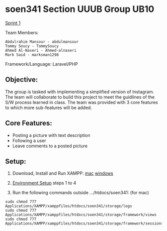 # soen341 Section UUUB Group UB10
[Sprint 1](https://docs.google.com/spreadsheets/d/1gs0IDbbtNSP9LggcaedKTVtoTRCYKRJFTi9f7vs37ng/edit#gid=0)

Team Members:
```
Abdulrahim Mansour - abdulmansour
Tommy Soucy - TommySoucy
Ahmed Al-Naseri - Ahmed-alnaseri
Mark Said - marksman1298
```
Framework/Language: Laravel/PHP

## Objective:
The group is tasked with implementing a simplified version of Instagram. The team will collaborate to build this project to meet the
guidlines of the S/W process learned in class. The team was provided with 3 core features to which more sub-features will be added.


## Core Features:
* Posting a picture with text description
* Following a user
* Leave comments to a posted picture

## Setup:
1. Download, Install and Run XAMPP: 
[mac](https://www.apachefriends.org/xampp-files/7.3.13/xampp-osx-7.3.13-0-installer.dmg)
[windows](https://www.apachefriends.org/xampp-files/7.3.13/xampp-windows-x64-7.3.13-0-VC15-installer.exe)

2. [Environment Setup](https://medium.com/laravel-power-devs/collaborative-development-with-laravel-f32a84040677) steps 1 to 4

3. Run the following commands outside …/htdocs/soen341: (for mac)
```
sudo chmod 777 Applications/XAMPP/xamppfiles/htdocs/soen341/storage/logs
sudo chmod 777 Applications/XAMPP/xamppfiles/htdocs/soen341/storage/framework/views
sudo chmod 777 Applications/XAMPP/xamppfiles/htdocs/soen341/storage/framework/sessions
```
